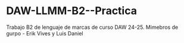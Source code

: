 # DAW-LLMM-B2--Practica
Trabajo B2 de lenguaje de marcas de curso DAW 24-25. Mimebros de gurpo - Erik Vives y Luis Daniel
